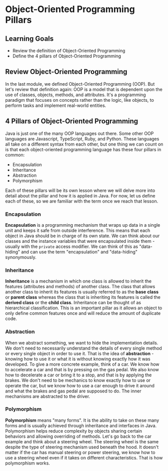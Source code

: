 # Object-Oriented Programming Pillars

## Learning Goals

- Review the definition of Object-Oriented Programming
- Define the 4 pillars of Object-Oriented Programming

## Review Object-Oriented Programming

In the last module, we defined Object-Oriented Programming (OOP). But let's
review that definition again: OOP is a model that is dependent upon the use of
classes, objects, methods, and attributes. It's a programming paradigm that
focuses on concepts rather than the logic, like objects, to perform tasks and
implement real-world entities.

## 4 Pillars of Object-Oriented Programming

Java is just one of the many OOP languages out there. Some other OOP languages
are Javascript, TypeScript, Ruby, and Python. These languages all take on a
different syntax from each other, but one thing we can count on is that each
object-oriented programming language has these four pillars in common:

- Encapsulation
- Inheritance
- Abstraction
- Polymorphism

Each of these pillars will be its own lesson where we will delve more into
detail about the pillar and how it is applied in Java. For now, let us define
each of these, so we are familiar with the term once we reach that lesson.

### Encapsulation

**Encapsulation** is a programming mechanism that wraps up data in a single
unit and keeps it safe from outside interference. This means that each object in
Java should be in charge of its own state. We can think about our classes and
the instance variables that were encapsulated inside them - usually with the
`private` access modifier. We can think of this as "data-hiding" and can use the
term "encapsulation" and "data-hiding" synonymously.

### Inheritance

**Inheritance** is a mechanism in which one class is allowed to inherit the
features (attributes and methods) of another class. The class that allows
another class to inherit its features is usually referred to as the **base**
**class** or **parent class** whereas the class that is inheriting its features
is called the **derived class** or the **child class**. Inheritance can be
thought of as hierarchical classification. This is an important pillar as it
allows an object to only define common features once and will reduce the amount
of duplicate code.

### Abstraction

When we abstract something, we want to hide the implementation details. We don't
need to necessarily understand the details of every single method or every
single object in order to use it. That is the idea of **abstraction** - knowing
how to use it or what it is without knowing exactly how it was developed. To
give a more concrete example, think of a car. We know how to accelerate a car
and that is by pressing on the gas pedal. We also know how to decelerate a car
or bring it to a stop, and that is by applying the brakes. We don't need to be
mechanics to know exactly how to use or operate the car, but we know how to use
a car enough to drive it around and what the brakes and gas pedal are supposed
to do. The inner mechanisms are abstracted to the driver.

### Polymorphism

**Polymorphism** means "many forms". It is the ability to take on these many
forms and is usually achieved through inheritance and interfaces in Java.
Polymorphism helps reduce complexity by objects sharing certain behaviors and
allowing overriding of methods. Let's go back to the car example and think about
a steering wheel. The steering wheel is the same despite the type of steering
mechanism used beneath the hood. It doesn't matter if the car has manual
steering or power steering, we know how to use a steering wheel even if it
takes on different characteristics. That is how polymorphism works.
